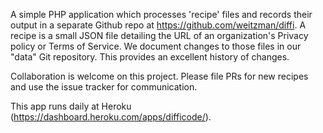 A simple PHP application which processes 'recipe' files and records their output in a separate Github repo at https://github.com/weitzman/diffi. A recipe is a small JSON file detailing the URL of an organization's Privacy policy or Terms of Service. We document changes to those files in our "data" Git repository. This provides an excellent history of changes.

Collaboration is welcome on this project. Please file PRs for new recipes and use the issue tracker for communication.

This app runs daily at Heroku (https://dashboard.heroku.com/apps/difficode/).
